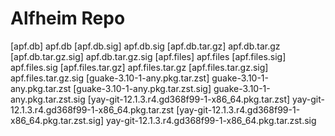 # Alfheim Repo

[apf.db] apf.db
[apf.db.sig] apf.db.sig
[apf.db.tar.gz] apf.db.tar.gz
[apf.db.tar.gz.sig] apf.db.tar.gz.sig
[apf.files] apf.files
[apf.files.sig] apf.files.sig
[apf.files.tar.gz] apf.files.tar.gz
[apf.files.tar.gz.sig] apf.files.tar.gz.sig
[guake-3.10-1-any.pkg.tar.zst] guake-3.10-1-any.pkg.tar.zst
[guake-3.10-1-any.pkg.tar.zst.sig] guake-3.10-1-any.pkg.tar.zst.sig
[yay-git-12.1.3.r4.gd368f99-1-x86_64.pkg.tar.zst] yay-git-12.1.3.r4.gd368f99-1-x86_64.pkg.tar.zst
[yay-git-12.1.3.r4.gd368f99-1-x86_64.pkg.tar.zst.sig] yay-git-12.1.3.r4.gd368f99-1-x86_64.pkg.tar.zst.sig

